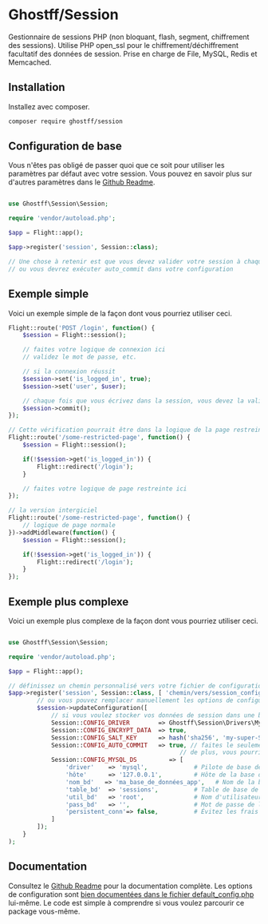 # Ghostff/Session

Gestionnaire de sessions PHP (non bloquant, flash, segment, chiffrement des sessions). Utilise PHP open_ssl pour le chiffrement/déchiffrement facultatif des données de session. Prise en charge de File, MySQL, Redis et Memcached.

## Installation

Installez avec composer.

```bash
composer require ghostff/session
```

## Configuration de base

Vous n'êtes pas obligé de passer quoi que ce soit pour utiliser les paramètres par défaut avec votre session. Vous pouvez en savoir plus sur d'autres paramètres dans le [Github Readme](https://github.com/Ghostff/Session).

```php

use Ghostff\Session\Session;

require 'vendor/autoload.php';

$app = Flight::app();

$app->register('session', Session::class);

// Une chose à retenir est que vous devez valider votre session à chaque chargement de page
// ou vous devrez exécuter auto_commit dans votre configuration
```

## Exemple simple

Voici un exemple simple de la façon dont vous pourriez utiliser ceci.

```php
Flight::route('POST /login', function() {
	$session = Flight::session();

	// faites votre logique de connexion ici
	// validez le mot de passe, etc.

	// si la connexion réussit
	$session->set('is_logged_in', true);
	$session->set('user', $user);

	// chaque fois que vous écrivez dans la session, vous devez la valider délibérément.
	$session->commit();
});

// Cette vérification pourrait être dans la logique de la page restreinte, ou enveloppée avec un intergiciel.
Flight::route('/some-restricted-page', function() {
	$session = Flight::session();

	if(!$session->get('is_logged_in')) {
		Flight::redirect('/login');
	}

	// faites votre logique de page restreinte ici
});

// la version intergiciel
Flight::route('/some-restricted-page', function() {
	// logique de page normale
})->addMiddleware(function() {
	$session = Flight::session();

	if(!$session->get('is_logged_in')) {
		Flight::redirect('/login');
	}
});
```

## Exemple plus complexe

Voici un exemple plus complexe de la façon dont vous pourriez utiliser ceci.

```php

use Ghostff\Session\Session;

require 'vendor/autoload.php';

$app = Flight::app();

// définissez un chemin personnalisé vers votre fichier de configuration de session et donnez-lui une chaîne aléatoire pour l'ID de session
$app->register('session', Session::class, [ 'chemin/vers/session_config.php', bin2hex(random_bytes(32)) ], function(Session $session) {
		// ou vous pouvez remplacer manuellement les options de configuration
		$session->updateConfiguration([
			// si vous voulez stocker vos données de session dans une base de données (bien si vous voulez quelque chose comme, fonctionnalité "déconnectez-moi de tous les appareils")
			Session::CONFIG_DRIVER        => Ghostff\Session\Drivers\MySql::class,
			Session::CONFIG_ENCRYPT_DATA  => true,
			Session::CONFIG_SALT_KEY      => hash('sha256', 'my-super-S3CR3T-salt'), // veuillez changer cela pour quelque chose d'autre
			Session::CONFIG_AUTO_COMMIT   => true, // faites le seulement si c'est nécessaire et/ou il est difficile de valider() votre session
												// de plus, vous pourriez faire Flight::after('start', function() { Flight::session()->commit(); });
			Session::CONFIG_MYSQL_DS         => [
				'driver'    => 'mysql',             # Pilote de base de données pour le dns PDO par exemple (mysql:host=...;dbname=...)
				'hôte'      => '127.0.0.1',         # Hôte de la base de données
				'nom_bd'   => 'ma_base_de_données_app',   # Nom de la base de données
				'table_bd'  => 'sessions',          # Table de base de données
				'util_bd'   => 'root',              # Nom d'utilisateur de la base de données
				'pass_bd'   => '',                  # Mot de passe de la base de données
				'persistent_conn'=> false,          # Évitez les frais généraux de création d'une nouvelle connexion à chaque fois qu'un script doit parler à une base de données, ce qui permet d'obtenir une application web plus rapide. TROUVEZ L'ENVERS VOUS-MÊME
			]
		]);
	}
);
```

## Documentation

Consultez le [Github Readme](https://github.com/Ghostff/Session) pour la documentation complète. Les options de configuration sont [bien documentées dans le fichier default_config.php](https://github.com/Ghostff/Session/blob/master/src/default_config.php) lui-même. Le code est simple à comprendre si vous voulez parcourir ce package vous-même.